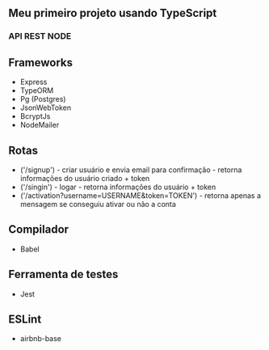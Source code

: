 ## Meu primeiro projeto usando TypeScript

### API REST NODE

## Frameworks
- Express
- TypeORM
- Pg (Postgres)
- JsonWebToken
- BcryptJs
- NodeMailer

## Rotas
- ('/signup') - criar usuário e envia email para confirmação - retorna informações do usuário criado + token
- ('/singin') - logar - retorna informações do usuário + token
- ('/activation?username=USERNAME&token=TOKEN') - retorna apenas a mensagem se conseguiu ativar ou não a conta

## Compilador
- Babel

## Ferramenta de testes
- Jest

## ESLint
- airbnb-base